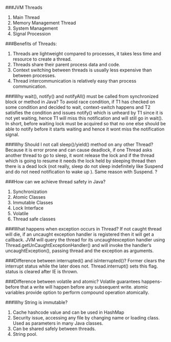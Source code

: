 ###JVM Threads
1. Main Thread
2. Memory Management Thread
3. System Management
4. Signal Procession

###Benefits of Threads:
1. Threads are lightweight compared to processes, it takes less time and resource to create a thread.
2. Threads share their parent process data and code.
3. Context switching between threads is usually less expensive than between processes.
4. Thread intercommunication is relatively easy than process communication.

###Why wait(), notify() and notifyAll() must be called from synchronized block or method in Java?
To avoid race condition, if T1 has checked on some condition and decided to wait, context-switch happens and T2 satisfies the condition and issues notify() which is unheard by T1 since it is not yet waiting, hence T1 will miss this notification and will still go in wait(). In short, before waiting lock must be acquired so that no one else should be able to notify before it starts waiting and hence it wont miss the notification signal.

###Why Should I not call sleep()/yield() method on any other Thread?
Because it is error prone and can cause deadlock, if one Thread asks another thread to go to sleep, it wont release the lock and if the thread which is going to resume it needs the lock held by sleeping thread then there is a dead lock (not really, sleep do not sleep indefinitely like Suspend and do not need notification to wake up ). Same reason with Suspend. ?

###How can we achieve thread safety in Java?
1. Synchronization
2. Atomic Classes
3. Immutable Classes
4. Lock Interface
5. Volatile
6. Thread safe classes

###What happens when exception occurs in Thread?
If not caught thread will die, if an uncaught exception handler is registered then it will get a callback. JVM will query the thread for its uncaughtexception handler using Thread.getUnCaughtExceptionHandler() and will invoke the handler’s uncaughtException(), passing thread and the exception as arguments.

###Difference between interrupted() and isInterrupted()?
Former clears the interrupt status while the later does not.
Thread.interrupt() sets this flag.
status is cleared after IE is thrown.

###Difference between volatile and atomic?
Volatile guarantees happens-before that a write will happen before any subsequent write. atomic variables provide option to perform compound operation atomically.

###Why String is immutable?
1. Cache hashcode value and can be used in HashMap
2. Security issue, accessing any file by changing name or loading class. Used as parameters in many Java classes.
3. Can be shared safely between threads.
4. String pool.
